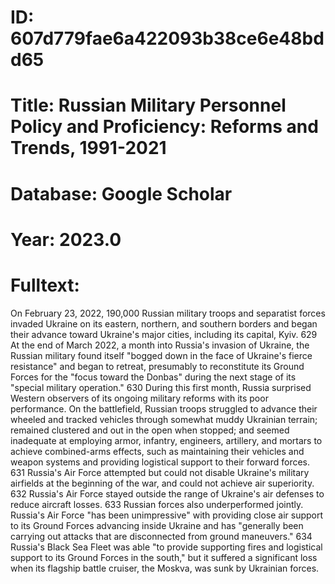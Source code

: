 # ID: 607d779fae6a422093b38ce6e48bdd65
# Title: Russian Military Personnel Policy and Proficiency: Reforms and Trends, 1991-2021
# Database: Google Scholar
# Year: 2023.0
# Fulltext:
On February 23, 2022, 190,000 Russian military troops and separatist forces invaded Ukraine on its eastern, northern, and southern borders and began their advance toward Ukraine's major cities, including its capital, Kyiv.
629 At the end of March 2022, a month into Russia's invasion of Ukraine, the Russian military found itself "bogged down in the face of Ukraine's fierce resistance" and began to retreat, presumably to reconstitute its Ground Forces for the "focus toward the Donbas" during the next stage of its "special military operation."
630 During this first month, Russia surprised Western observers of its ongoing military reforms with its poor performance.
On the battlefield, Russian troops struggled to advance their wheeled and tracked vehicles through somewhat muddy Ukrainian terrain; remained clustered and out in the open when stopped; and seemed inadequate at employing armor, infantry, engineers, artillery, and mortars to achieve combined-arms effects, such as maintaining their vehicles and weapon systems and providing logistical support to their forward forces.
631 Russia's Air Force attempted but could not disable Ukraine's military airfields at the beginning of the war, and could not achieve air superiority.
632 Russia's Air Force stayed outside the range of Ukraine's air defenses to reduce aircraft losses.
633 Russian forces also underperformed jointly.
Russia's Air Force "has been unimpressive" with providing close air support to its Ground Forces advancing inside Ukraine and has "generally been carrying out attacks that are disconnected from ground maneuvers."
634 Russia's Black Sea Fleet was able "to provide supporting fires and logistical support to its Ground Forces in the south," but it suffered a significant loss when its flagship battle cruiser, the Moskva, was sunk by Ukrainian forces.